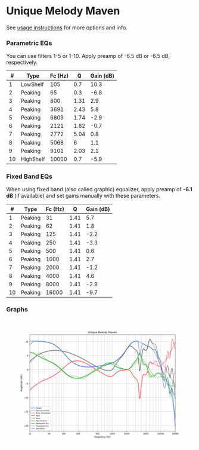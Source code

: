 # Unique Melody Maven
See [usage instructions](https://github.com/jaakkopasanen/AutoEq#usage) for more options and info.

### Parametric EQs
You can use filters 1-5 or 1-10. Apply preamp of -6.5 dB or -6.5 dB, respectively.

|   # | Type      |   Fc (Hz) |    Q |   Gain (dB) |
|-----|-----------|-----------|------|-------------|
|   1 | LowShelf  |       105 | 0.7  |        10.3 |
|   2 | Peaking   |        65 | 0.3  |        -6.8 |
|   3 | Peaking   |       800 | 1.31 |         2.9 |
|   4 | Peaking   |      3691 | 2.43 |         5.8 |
|   5 | Peaking   |      6809 | 1.74 |        -2.9 |
|   6 | Peaking   |      2121 | 1.82 |        -0.7 |
|   7 | Peaking   |      2772 | 5.04 |         0.8 |
|   8 | Peaking   |      5068 | 6    |         1.1 |
|   9 | Peaking   |      9101 | 2.03 |         2.1 |
|  10 | HighShelf |     10000 | 0.7  |        -5.9 |

### Fixed Band EQs
When using fixed band (also called graphic) equalizer, apply preamp of **-6.1 dB** (if available) and set gains manually with these parameters.

|   # | Type    |   Fc (Hz) |    Q |   Gain (dB) |
|-----|---------|-----------|------|-------------|
|   1 | Peaking |        31 | 1.41 |         5.7 |
|   2 | Peaking |        62 | 1.41 |         1.8 |
|   3 | Peaking |       125 | 1.41 |        -2.2 |
|   4 | Peaking |       250 | 1.41 |        -3.3 |
|   5 | Peaking |       500 | 1.41 |         0.6 |
|   6 | Peaking |      1000 | 1.41 |         2.7 |
|   7 | Peaking |      2000 | 1.41 |        -1.2 |
|   8 | Peaking |      4000 | 1.41 |         4.6 |
|   9 | Peaking |      8000 | 1.41 |        -2.9 |
|  10 | Peaking |     16000 | 1.41 |        -9.7 |

### Graphs
![](./Unique%20Melody%20Maven.png)
